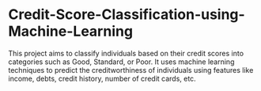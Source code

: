 # Credit-Score-Classification-using-Machine-Learning
This project aims to classify individuals based on their credit scores into categories such as Good, Standard, or Poor. It uses machine learning techniques to predict the creditworthiness of individuals using features like income, debts, credit history, number of credit cards, etc.
